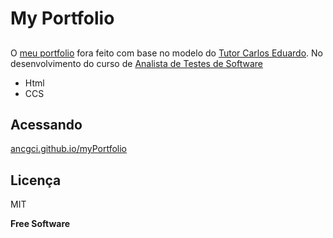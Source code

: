 # My Portfolio


##

O [meu portfolio](https://ancgci.github.io/myPortfolio/) fora feito com base no modelo do [Tutor Carlos Eduardo](https://github.com/carloseduardo1984/Meu_portfolio). No desenvolvimento do curso de [Analista de Testes de Software](https://promo.ultima.school/qa)

- Html 
- CCS

## Acessando

[ancgci.github.io/myPortfolio](https://ancgci.github.io/myPortfolio/)

## Licença

MIT

**Free Software**
